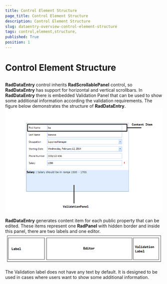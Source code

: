 ```yaml
---
title: Control Element Structure 
page_title: Control Element Structure 
description: Control Element Structure 
slug: dataentry-overview-control-element-structure
tags: control,element,structure,
published: True
position: 1
---
```


# Control Element Structure 



## 

__RadDataEntry__ control inherits __RadScrollablePanel__ control, so __RadDataEntry__ has support
          for horizontal and vertical scrollbars. In __RadDataEntry__ there is embedded Validation Panel that can be used to show some additional
          information according the validation requirements. The figure below demonstrates the structure of __RadDataEntry__.
        ![dataentry-overview-control-element-structure 001](images/dataentry-overview-control-element-structure001.png)

__RadDataEntry__ generates content item for each public property that can be edited.
          These items represent one __RadPanel__ with hidden border and inside this panel, there are two labels and one editor.
        ![dataentry-overview-control-element-structure 002](images/dataentry-overview-control-element-structure002.png)

The Validation label does not have any text by default. It is designed to be used in cases where users want to show some additional information.
        
